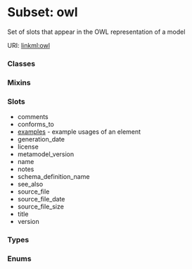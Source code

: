 
# Subset: owl


Set of slots that appear in the OWL representation of a model

URI: [linkml:owl](https://w3id.org/linkml/owl)


### Classes


### Mixins


### Slots

 * comments
 * conforms_to
 * [examples](examples.md) - example usages of an element
 * generation_date
 * license
 * metamodel_version
 * name
 * notes
 * schema_definition_name
 * see_also
 * source_file
 * source_file_date
 * source_file_size
 * title
 * version

### Types


### Enums

